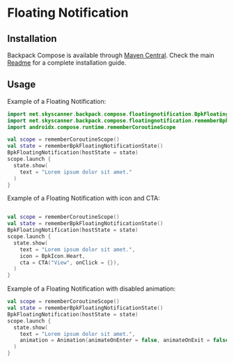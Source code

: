# Floating Notification

## Installation

Backpack Compose is available through [Maven Central](https://search.maven.org/artifact/net.skyscanner.backpack/backpack-compose). Check the main [Readme](https://github.com/skyscanner/backpack-android#installation) for a complete installation guide.

## Usage

Example of a Floating Notification:

```Kotlin
import net.skyscanner.backpack.compose.floatingnotification.BpkFloatingNotification
import net.skyscanner.backpack.compose.floatingnotification.rememberBpkFloatingNotificationState
import androidx.compose.runtime.rememberCoroutineScope

val scope = rememberCoroutineScope()
val state = rememberBpkFloatingNotificationState()
BpkFloatingNotification(hostState = state)
scope.launch {
  state.show(
    text = "Lorem ipsum dolor sit amet."
  )
}
```

Example of a Floating Notification with icon and CTA:

```Kotlin

val scope = rememberCoroutineScope()
val state = rememberBpkFloatingNotificationState()
BpkFloatingNotification(hostState = state)
scope.launch {
  state.show(
    text = "Lorem ipsum dolor sit amet.",
    icon = BpkIcon.Heart,
    cta = CTA("View", onClick = {}),
  )
}
```

Example of a Floating Notification with disabled animation:

```Kotlin
val scope = rememberCoroutineScope()
val state = rememberBpkFloatingNotificationState()
BpkFloatingNotification(hostState = state)
scope.launch {
  state.show(
    text = "Lorem ipsum dolor sit amet.",
    animation = Animation(animateOnEnter = false, animateOnExit = false)
  )
}
```
